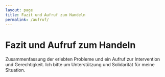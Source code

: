 ```yaml
---
layout: page
title: Fazit und Aufruf zum Handeln
permalink: /aufruf/
---
```


# Fazit und Aufruf zum Handeln

Zusammenfassung der erlebten Probleme und ein Aufruf zur Intervention und Gerechtigkeit. Ich bitte um Unterstützung und Solidarität für meine Situation.
